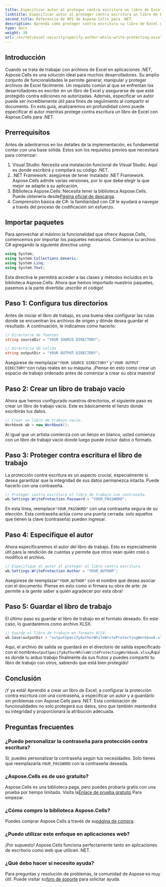```yaml
---
title: Especificar autor al proteger contra escritura un libro de Excel
linktitle: Especificar autor al proteger contra escritura un libro de Excel
second_title: Referencia de API de Aspose.Cells para .NET
description: Aprenda cómo proteger contra escritura su libro de Excel mientras especifica un autor usando Aspose.Cells para .NET en esta guía paso a paso.
type: docs
weight: 30
url: /es/net/excel-security/specify-author-while-write-protecting-excel-workbook/
---
```

## Introducción

Cuando se trata de trabajar con archivos de Excel en aplicaciones .NET, Aspose.Cells es una solución ideal para muchos desarrolladores. Su amplio conjunto de funcionalidades le permite generar, manipular y proteger archivos de Excel fácilmente. Un requisito común al que se enfrentan los desarrolladores es escribir en un libro de Excel y asegurarse de que esté protegido contra ediciones no autorizadas. Además, especificar un autor puede ser increíblemente útil para fines de seguimiento al compartir el documento. En esta guía, analizaremos en profundidad cómo puede especificar el autor mientras protege contra escritura un libro de Excel con Aspose.Cells para .NET.

## Prerrequisitos

Antes de adentrarnos en los detalles de la implementación, es fundamental contar con una base sólida. Estos son los requisitos previos que necesitará para comenzar:

1. Visual Studio: Necesita una instalación funcional de Visual Studio. Aquí es donde escribirá y compilará su código .NET.
2. .NET Framework: asegúrese de tener instalado .NET Framework. Aspose.Cells admite varias versiones, por lo que debe elegir la que mejor se adapte a su aplicación.
3.  Biblioteca Aspose.Cells: Necesita tener la biblioteca Aspose.Cells. Puede obtenerla desde[Página oficial de descarga](https://releases.aspose.com/cells/net/).
4. Comprensión básica de C#: la familiaridad con C# le ayudará a navegar a través del proceso de codificación sin esfuerzo.

## Importar paquetes

Para aprovechar al máximo la funcionalidad que ofrece Aspose.Cells, comencemos por importar los paquetes necesarios. Comience su archivo C# agregando la siguiente directiva using:

```csharp
using System;
using System.Collections.Generic;
using System.Linq;
using System.Text;
```

Esta directiva le permitirá acceder a las clases y métodos incluidos en la biblioteca Aspose.Cells. Ahora que hemos importado nuestros paquetes, pasemos a la parte divertida: ¡escribir el código!

## Paso 1: Configura tus directorios

Antes de iniciar el libro de trabajo, es una buena idea configurar las rutas donde se encuentran los archivos de origen y dónde desea guardar el resultado. A continuación, le indicamos cómo hacerlo:

```csharp
// Directorio de fuentes
string sourceDir = "YOUR SOURCE DIRECTORY";

// Directorio de salida
string outputDir = "YOUR OUTPUT DIRECTORY";
```

 Asegúrese de reemplazar`"YOUR SOURCE DIRECTORY"` y`"YOUR OUTPUT DIRECTORY"`con rutas reales en su máquina. ¡Piense en esto como crear un espacio de trabajo ordenado antes de comenzar a crear su obra maestra!

## Paso 2: Crear un libro de trabajo vacío

Ahora que hemos configurado nuestros directorios, el siguiente paso es crear un libro de trabajo vacío. Este es básicamente el lienzo donde escribirás tus datos.

```csharp
// Crear un libro de trabajo vacío.
Workbook wb = new Workbook();
```

Al igual que un artista comienza con un lienzo en blanco, usted comienza con un libro de trabajo vacío donde luego puede incluir datos o formato.

## Paso 3: Proteger contra escritura el libro de trabajo

La protección contra escritura es un aspecto crucial, especialmente si desea garantizar que la integridad de sus datos permanezca intacta. Puede hacerlo con una contraseña.

```csharp
// Proteger contra escritura el libro de trabajo con contraseña.
wb.Settings.WriteProtection.Password = "YOUR_PASSWORD";
```

 En esta línea, reemplace`"YOUR_PASSWORD"` con una contraseña segura de su elección. Esta contraseña actúa como una puerta cerrada: solo aquellos que tienen la clave (contraseña) pueden ingresar.

## Paso 4: Especifique el autor

Ahora especificaremos el autor del libro de trabajo. Esto es especialmente útil para la rendición de cuentas y permite que otros vean quién creó o modificó el archivo.

```csharp
// Especifique el autor al proteger el libro contra escritura.
wb.Settings.WriteProtection.Author = "YOUR_AUTHOR";
```

 Asegúrese de reemplazar`"YOUR_AUTHOR"` con el nombre que desea asociar con el documento. Piense en esto como si firmara su obra de arte: ¡le permite a la gente saber a quién agradecer por esta obra!

## Paso 5: Guardar el libro de trabajo

El último paso es guardar el libro de trabajo en el formato deseado. En este caso, lo guardaremos como archivo XLSX. 

```csharp
// Guarde el libro de trabajo en formato XLSX.
wb.Save(outputDir + "outputSpecifyAuthorWhileWriteProtectingWorkbook.xlsx");
```

 Aquí, el archivo de salida se guardará en el directorio de salida especificado con el nombre`outputSpecifyAuthorWhileWriteProtectingWorkbook.xlsx`¡Aquí es donde tu arduo trabajo finalmente da sus frutos y puedes compartir tu libro de trabajo con otros, sabiendo que está bien protegido!

## Conclusión

¡Y ya está! Aprendió a crear un libro de Excel, a configurar la protección contra escritura con una contraseña, a especificar un autor y a guardarlo sin problemas con Aspose.Cells para .NET. Esta combinación de funcionalidades no solo protegerá sus datos, sino que también mantendrá su integridad y proporcionará la atribución adecuada.

## Preguntas frecuentes

### ¿Puedo personalizar la contraseña para protección contra escritura?  
 Sí, puedes personalizar la contraseña según tus necesidades. Solo tienes que reemplazarla.`YOUR_PASSWORD` con la contraseña deseada.

### ¿Aspose.Cells es de uso gratuito?  
 Aspose.Cells es una biblioteca paga, pero puedes probarla gratis con una prueba por tiempo limitado. Visita la[Enlace de prueba gratuito](https://releases.aspose.com/) Para empezar.

### ¿Cómo compro la biblioteca Aspose.Cells?  
 Puedes comprar Aspose.Cells a través de su[página de compra](https://purchase.aspose.com/buy).

### ¿Puedo utilizar este enfoque en aplicaciones web?  
¡Por supuesto! Aspose.Cells funciona perfectamente tanto en aplicaciones de escritorio como web que utilicen .NET.

### ¿Qué debo hacer si necesito ayuda?  
 Para preguntas y resolución de problemas, la comunidad de Aspose es muy útil. Puede visitar su[foro de soporte](https://forum.aspose.com/c/cells/9) para solicitar ayuda.